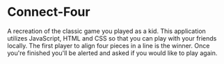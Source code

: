 # Connect-Four

A recreation of the classic game you played as a kid. This application utilizes JavaScript, HTML and CSS so that you can play with your friends locally. The first player to align four pieces in a line is the winner. Once you're finished you'll be alerted and asked if you would like to play again.
